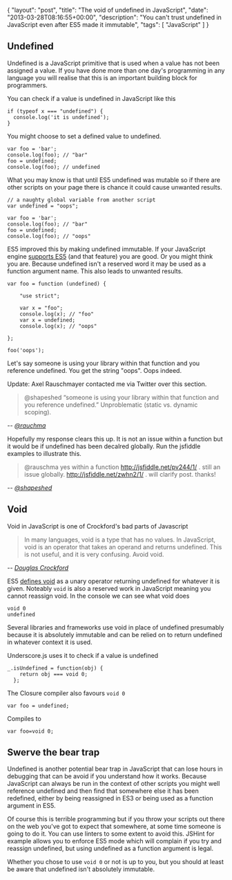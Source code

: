 {
  "layout": "post",
  "title": "The void of undefined in JavaScript",
  "date": "2013-03-28T08:16:55+00:00",
  "description": "You can't trust undefined in JavaScript even after ES5 made it immutable",
  "tags": [
    "JavaScript"
  ]
}

## Undefined 

Undefined is a JavaScript primitive that is used when a value has not been assigned a value. If you have done more than one day's programming in any language you will realise that this is an important building block for programmers.

You can check if a value is undefined in JavaScript like this 

    if (typeof x === "undefined") { 
      console.log('it is undefined'); 
    }

You might choose to set a defined value to undefined.

    var foo = 'bar';
    console.log(foo); // "bar"
    foo = undefined;
    console.log(foo); // undefined

What you may know is that until ES5 undefined was mutable so if there are other scripts on your page there is chance it could cause unwanted results.

    // a naughty global variable from another script
    var undefined = "oops";

    var foo = 'bar';
    console.log(foo); // "bar"
    foo = undefined;
    console.log(foo); // "oops"

ES5 improved this by making undefined immutable. If your JavaScript engine [supports ES5][4] (and that feature) you are good. Or you might think you are. Because undefined isn't a reserved word it may be used as a function argument name. This also leads to unwanted results.

    var foo = function (undefined) {

        "use strict";

        var x = "foo";
        console.log(x); // "foo"
        var x = undefined;
        console.log(x); // "oops"

    };

    foo('oops');

Let's say someone is using your library within that function and you reference undefined. You get the string "oops". Oops indeed.

Update: Axel Rauschmayer contacted me via Twitter over this section.

> @shapeshed “someone is using your library within that function and you reference undefined.” Unproblematic (static vs. dynamic scoping).

-- <cite>[@rauchma][5]</cite>

Hopefully my response clears this up. It is not an issue within a function but it would be if undefined has been decalred globally. Run the jsfiddle examples to illustrate this.

> @rauschma yes within a function http://jsfiddle.net/pv244/1/ . still an issue globally. http://jsfiddle.net/zwhn2/1/ . will clarify post. thanks!

-- <cite>[@shapeshed][6]</cite>

## Void

Void in JavaScript is one of Crockford's bad parts of Javascript 

> In many languages, void is a type that has no values. In JavaScript, void is an operator that takes an operand and returns undefined. This is not useful, and it is very confusing. Avoid void.

-- <cite>[Douglas Crockford][1]</cite>

ES5 [defines void][2] as a unary operator returning undefined for whatever it is given. Noteably `void` is also a reserved work in JavaScript meaning you cannot reassign void. In the console we can see what void does

    void 0
    undefined

Several libraries and frameworks use void in place of undefined presumably because it is absolutely immutable and can be relied on to return undefined in whatever context it is used.

Underscore.js uses it to check if a value is undefined

    _.isUndefined = function(obj) {
        return obj === void 0;
      };

The Closure compiler also favours `void 0`

    var foo = undefined;

Compiles to

    var foo=void 0;

## Swerve the bear trap

Undefined is another potential bear trap in JavaScript that can lose hours in debugging that can be avoid if you understand how it works. Because JavaScript can always be run in the context of other scripts you might well reference undefined and then find that somewhere else it has been redefined, either by being reassigned in ES3 or being used as a function argument in ES5. 

Of course this is terrible programming but if you throw your scripts out there on the web you've got to expect that somewhere, at some time someone is going to do it. You can use linters to some extent to avoid this. JSHint for example allows you to enforce ES5 mode which will complain if you try and reassign undefined, but using undefined as a function argument is legal. 

Whether you chose to use `void 0` or not is up to you, but you should at least be aware that undefined isn't absolutely immutable. 

[1]: http://oreilly.com/javascript/excerpts/javascript-good-parts/bad-parts.html
[2]: http://es5.github.com/#x11.4.2
[3]: http://javascriptweblog.wordpress.com/2010/08/16/understanding-undefined-and-preventing-referenceerrors/
[4]: http://kangax.github.com/es5-compat-table/
[5]: https://twitter.com/rauschma/status/395301555592634368
[6]: https://twitter.com/shapeshed/status/395484711729889280
